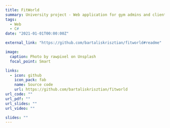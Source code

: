 ```yaml
---
title: FitWorld
summary: University project - Web application for gym admins and clients.
tags:
  - Web
  - C#
date: "2021-01-01T00:00:00Z"

external_link: "https://github.com/bartaliskrisztian/fitworld#readme"

image:
  caption: Photo by rawpixel on Unsplash
  focal_point: Smart

links:
  - icon: github
    icon_pack: fab
    name: Source code
    url: https://github.com/bartaliskrisztian/fitworld
url_code: ""
url_pdf: ""
url_slides: ""
url_video: ""

slides: ""
---
```


